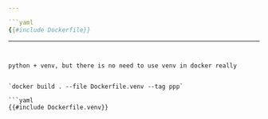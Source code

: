```yaml
---

```yaml
{{#include Dockerfile}}
```

---
```


python + venv, but there is no need to use venv in docker really


`docker build . --file Dockerfile.venv --tag ppp`

```yaml
{{#include Dockerfile.venv}}
```
